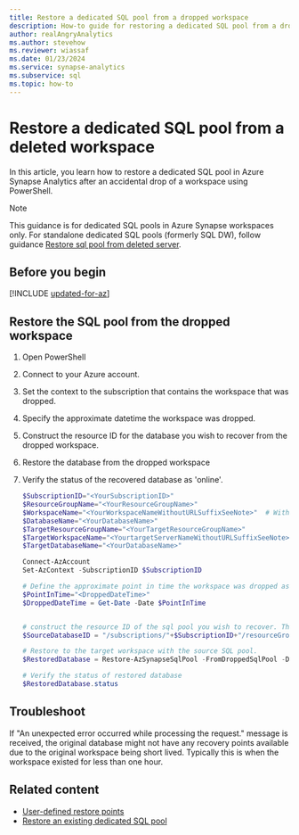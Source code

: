 ```yaml
---
title: Restore a dedicated SQL pool from a dropped workspace
description: How-to guide for restoring a dedicated SQL pool from a dropped workspace.
author: realAngryAnalytics
ms.author: stevehow
ms.reviewer: wiassaf
ms.date: 01/23/2024
ms.service: synapse-analytics
ms.subservice: sql
ms.topic: how-to
---
```


# Restore a dedicated SQL pool from a deleted workspace

In this article, you learn how to restore a dedicated SQL pool in Azure Synapse Analytics after an accidental drop of a workspace using PowerShell.

> [!NOTE]
> This guidance is for dedicated SQL pools in Azure Synapse workspaces only. For standalone dedicated SQL pools (formerly SQL DW), follow guidance [Restore sql pool from deleted server](../sql-data-warehouse/sql-data-warehouse-restore-from-deleted-server.md).

## Before you begin

[!INCLUDE [updated-for-az](../../../includes/updated-for-az.md)]

## Restore the SQL pool from the dropped workspace

1. Open PowerShell

1. Connect to your Azure account.

1. Set the context to the subscription that contains the workspace that was dropped.

1. Specify the approximate datetime the workspace was dropped.

1. Construct the resource ID for the database you wish to recover from the dropped workspace.

1. Restore the database from the dropped workspace

1. Verify the status of the recovered database as 'online'.
    
    
    ```powershell
    $SubscriptionID="<YourSubscriptionID>"
    $ResourceGroupName="<YourResourceGroupName>"
    $WorkspaceName="<YourWorkspaceNameWithoutURLSuffixSeeNote>"  # Without sql.azuresynapse.net
    $DatabaseName="<YourDatabaseName>"
    $TargetResourceGroupName="<YourTargetResourceGroupName>" 
    $TargetWorkspaceName="<YourtargetServerNameWithoutURLSuffixSeeNote>"  
    $TargetDatabaseName="<YourDatabaseName>"
    
    Connect-AzAccount
    Set-AzContext -SubscriptionID $SubscriptionID
    
    # Define the approximate point in time the workspace was dropped as DroppedDateTime "yyyy-MM-ddThh:mm:ssZ" (ex. 2022-01-01T16:15:00Z)
    $PointInTime="<DroppedDateTime>" 
    $DroppedDateTime = Get-Date -Date $PointInTime 
    
    
    # construct the resource ID of the sql pool you wish to recover. The format required Microsoft.Sql. This includes the approximate date time the server was dropped.
    $SourceDatabaseID = "/subscriptions/"+$SubscriptionID+"/resourceGroups/"+$ResourceGroupName+"/providers/Microsoft.Sql/servers/"+$WorkspaceName+"/databases/"+$DatabaseName
    
    # Restore to the target workspace with the source SQL pool.
    $RestoredDatabase = Restore-AzSynapseSqlPool -FromDroppedSqlPool -DeletionDate $DroppedDateTime -TargetSqlPoolName $TargetDatabaseName -ResourceGroupName $TargetResourceGroupName -WorkspaceName $TargetWorkspaceName -ResourceId $SourceDatabaseID
    
    # Verify the status of restored database
    $RestoredDatabase.status
    ```

## <a id="troubleshooting"></a> Troubleshoot
If "An unexpected error occurred while processing the request." message is received, the original database might not have any recovery points available due to the original workspace being short lived. Typically this is when the workspace existed for less than one hour.

## Related content

- [User-defined restore points](sqlpool-create-restore-point.md)
- [Restore an existing dedicated SQL pool](restore-sql-pool.md)
